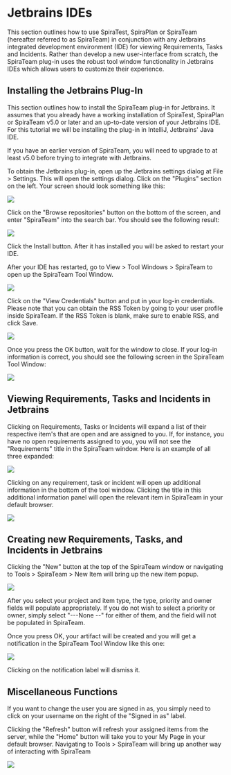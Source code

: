# Jetbrains IDEs

This section outlines how to use SpiraTest, SpiraPlan or SpiraTeam
(hereafter referred to as SpiraTeam) in conjunction with any Jetbrains
integrated development environment (IDE) for viewing Requirements, Tasks
and Incidents. Rather than develop a new user-interface from scratch,
the SpiraTeam plug-in uses the robust tool window functionality in
Jetbrains IDEs which allows users to customize their experience.

## Installing the Jetbrains Plug-In

This section outlines how to install the SpiraTeam plug-in for
Jetbrains. It assumes that you already have a working installation of
SpiraTest, SpiraPlan or SpiraTeam v5.0 or later and an up-to-date
version of your Jetbrains IDE. For this tutorial we will be installing
the plug-in in IntelliJ, Jetbrains' Java IDE.

If you have an earlier version of SpiraTeam, you will need to upgrade to
at least v5.0 before trying to integrate with Jetbrains.

To obtain the Jetbrains plug-in, open up the Jetbrains settings dialog
at File \> Settings. This will open the settings dialog. Click on the
"Plugins" section on the left. Your screen should look something like
this:

![](./img/SpiraTestPlanTeam_IDE_Integration_Guide6.png)




Click on the "Browse repositories" button on the bottom of the screen,
and enter "SpiraTeam" into the search bar. You should see the following
result:

![](./img/SpiraTestPlanTeam_IDE_Integration_Guide7.png)




Click the Install button. After it has installed you will be asked to
restart your IDE.

After your IDE has restarted, go to View \> Tool Windows \> SpiraTeam to
open up the SpiraTeam Tool Window.

![](./img/SpiraTestPlanTeam_IDE_Integration_Guide8.png)




Click on the "View Credentials" button and put in your log-in
credentials. Please note that you can obtain the RSS Token by going to
your user profile inside SpiraTeam. If the RSS Token is blank, make sure
to enable RSS, and click Save.

![](./img/SpiraTestPlanTeam_IDE_Integration_Guide9.png)




Once you press the OK button, wait for the window to close. If your
log-in information is correct, you should see the following screen in
the SpiraTeam Tool Window:

![](./img/SpiraTestPlanTeam_IDE_Integration_Guide10.png)




## Viewing Requirements, Tasks and Incidents in Jetbrains

Clicking on Requirements, Tasks or Incidents will expand a list of their
respective item's that are open and are assigned to you. If, for
instance, you have no open requirements assigned to you, you will not
see the "Requirements" title in the SpiraTeam window. Here is an example
of all three expanded:

![](./img/SpiraTestPlanTeam_IDE_Integration_Guide11.png)




Clicking on any requirement, task or incident will open up additional
information in the bottom of the tool window. Clicking the title in this
additional information panel will open the relevant item in SpiraTeam in
your default browser.

![](./img/SpiraTestPlanTeam_IDE_Integration_Guide12.png)




## Creating new Requirements, Tasks, and Incidents in Jetbrains

Clicking the "New" button at the top of the SpiraTeam window or
navigating to Tools \> SpiraTeam \> New Item will bring up the new item
popup.

![](./img/SpiraTestPlanTeam_IDE_Integration_Guide13.png)




After you select your project and item type, the type, priority and
owner fields will populate appropriately. If you do not wish to select a
priority or owner, simply select "---None --" for either of them, and
the field will not be populated in SpiraTeam.

Once you press OK, your artifact will be created and you will get a
notification in the SpiraTeam Tool Window like this one:

![](./img/SpiraTestPlanTeam_IDE_Integration_Guide14.png)




Clicking on the notification label will dismiss it.

## Miscellaneous Functions

If you want to change the user you are signed in as, you simply need to
click on your username on the right of the "Signed in as" label.

Clicking the "Refresh" button will refresh your assigned items from the
server, while the "Home" button will take you to your My Page in your
default browser. Navigating to Tools \> SpiraTeam will bring up another
way of interacting with SpiraTeam

![](./img/SpiraTestPlanTeam_IDE_Integration_Guide15.png)




